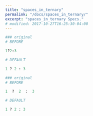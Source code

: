 ```yaml
---
title: "spaces_in_ternary"
permalink: "/docs/spaces_in_ternary/"
excerpt: "spaces_in_ternary Specs."
# modified: 2017-10-27T16:25:30-04:00
---
```

```ruby
### original
# BEFORE

1?2:3

```
```ruby
# DEFAULT

1 ? 2 : 3

```
```ruby
### original
# BEFORE

1  ?  2  :  3

```
```ruby
# DEFAULT

1 ? 2 : 3

```
